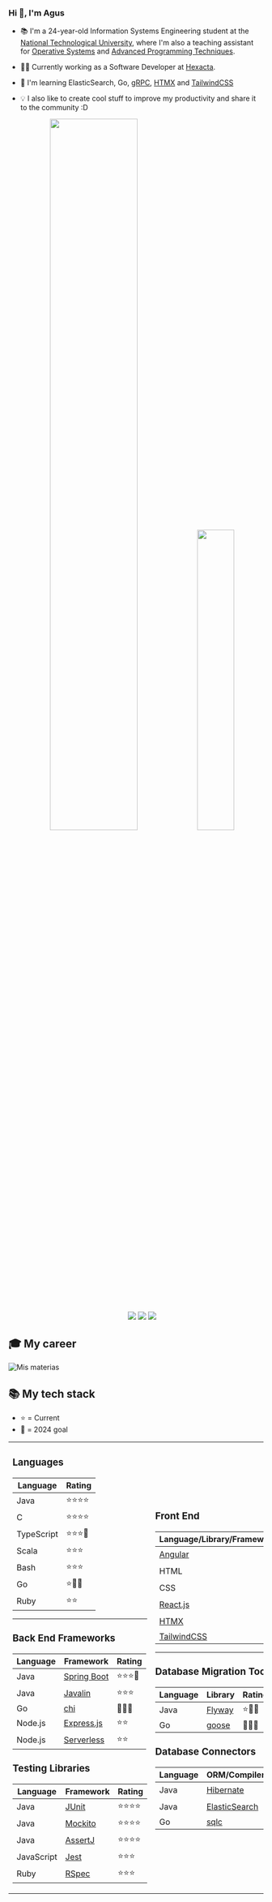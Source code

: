 ### Hi 👋, I'm Agus

- 📚 I'm a 24-year-old Information Systems Engineering student at the [National Technological University](http://www.sistemas.frba.utn.edu.ar/), where I'm also a teaching assistant for [Operative Systems](https://www.utnso.com.ar/) and [Advanced Programming Techniques](https://tadp-utn-frba.github.io/).

- 👨‍💻 Currently working as a Software Developer at [Hexacta](https://careers.hexacta.com/).

- 🌱 I'm learning ElasticSearch, Go, [gRPC](https://grpc.io/), [HTMX](https://github.com/bigskysoftware/htmx) and [TailwindCSS](https://github.com/tailwindlabs/tailwindcss)

- 💡 I also like to create cool stuff to improve my productivity and share it to the community :D

  <p align="center">
  <img width="60%" src="https://github-readme-stats.vercel.app/api?username=RaniAgus&show_icons=true&bg_color=0d1117&theme=github_dark"/>
  <img width="39%" src="https://github-readme-stats.vercel.app/api/top-langs/?username=RaniAgus&layout=compact&langs_count=8&theme=github_dark"/>
  </p>

  <p align="center">
  <a href="https://gitstats.me/RaniAgus"><img src="https://img.shields.io/badge/-RaniAgus-black?style=flat&labelColor=black&logo=github&logoColor=white"/></a>
  <a href="https://www.linkedin.com/in/agusranieri/"><img src="https://img.shields.io/badge/-Agustin%20Ranieri%20-0077B5?style=flat&logo=Linkedin&logoColor=white"/></a>
  <a href="mailto:aguseranieri@gmail.com"><img src="https://img.shields.io/badge/-aguseranieri@gmail.com-D14836?style=flat&logo=Gmail&logoColor=white"/></a>
  </p>

## 🎓 My career

![Mis materias](https://github.com/RaniAgus/RaniAgus/assets/39303639/7fd3e4ac-dda5-4fd5-bd09-b59d5a7bd0fa)

## 📚 My tech stack

- ⭐ = Current
- 🎯 = 2024 goal


<table>
  <tr>
    <td>
  
### Languages

| Language   | Rating     |
| ---------- | ---------- |
| Java       | ⭐⭐⭐⭐   |
| C          | ⭐⭐⭐⭐   |
| TypeScript | ⭐⭐⭐🎯   |
| Scala      | ⭐⭐⭐     |
| Bash       | ⭐⭐⭐     |
| Go         | ⭐🎯🎯     |
| Ruby       | ⭐⭐       |

<hr>

### Back End Frameworks

| Language | Framework                                                     | Rating    |
| -------- | ------------------------------------------------------------- | --------- |
| Java     | [Spring Boot](https://github.com/spring-projects/spring-boot) | ⭐⭐⭐🎯  |
| Java     | [Javalin](https://github.com/javalin/javalin)                 | ⭐⭐⭐    |
| Go       | [chi](https://github.com/go-chi/chi/)                         | 🎯🎯🎯    |
| Node.js  | [Express.js](https://github.com/expressjs/express)            | ⭐⭐      |
| Node.js  | [Serverless](https://www.serverless.com/)                     | ⭐⭐      |

### Testing Libraries
      
| Language   | Framework                                     | Rating    |
| ---------- | --------------------------------------------- | --------- |
| Java       | [JUnit](https://github.com/junit-team/junit5) | ⭐⭐⭐⭐ |
| Java       | [Mockito](https://github.com/mockito/mockito) | ⭐⭐⭐⭐ |
| Java       | [AssertJ](https://github.com/assertj/assertj) | ⭐⭐⭐⭐ |
| JavaScript | [Jest](https://jestjs.io/)                    | ⭐⭐⭐   |
| Ruby       | [RSpec](https://github.com/rspec/rspec-core)  | ⭐⭐⭐   |


   </td>
   <td>

### Front End

| Language/Library/Framework                                 | Rating   | 
| ---------------------------------------------------------- | -------- |
| [Angular](https://github.com/angular/angular)              | ⭐⭐⭐   |
| HTML                                                       | ⭐⭐⭐   | 
| CSS                                                        | ⭐⭐🎯   |
| [React.js](https://github.com/facebook/react)              | ⭐🎯🎯   |
| [HTMX](https://github.com/bigskysoftware/htmx)             | ⭐🎯🎯   | 
| [TailwindCSS](https://github.com/tailwindlabs/tailwindcss) | 🎯🎯🎯   | 

<hr>

### Database Migration Tools

| Language     | Library                                     | Rating   |
| ------------ | ------------------------------------------- | -------- |
| Java         | [Flyway](https://github.com/flyway/flyway/) | ⭐🎯🎯   |
| Go           | [goose](https://github.com/pressly/goose)   | 🎯🎯🎯   | 

### Database Connectors

| Language     | ORM/Compiler/SDK                                          | Rating   |
| ------------ | --------------------------------------------------------- | -------- |
| Java         | [Hibernate](https://github.com/hibernate/hibernate-orm)   | ⭐⭐⭐⭐ |
| Java         | [ElasticSearch](https://github.com/elastic/elasticsearch) | ⭐🎯🎯   | 
| Go           | [sqlc](https://github.com/sqlc-dev/sqlc)                  | 🎯🎯🎯   |

   </td>
   <td>

### Dev Ops

| Technology | Rating     |
| ---------- | ---------- |
| Git        | ⭐⭐⭐⭐⭐ |
| Docker     | ⭐⭐⭐⭐   |
| Nginx      | ⭐         |

### Build Tools
     
| Tool     | Rating   |
| -------- | -------- |
| Maven    | ⭐⭐⭐⭐ | 
| Makefile | ⭐⭐⭐⭐ | 
| CMake    | ⭐⭐⭐   |

<hr>

### Template Engines

| Language   | Library                                            | Rating   |
|------------| -------------------------------------------------- | -------- |
| Java       | [JTE](https://github.com/casid/jte/)               | ⭐⭐⭐  |
| Go         | [Templ](https://github.com/a-h/templ)              | ⭐🎯🎯  |

<hr>

### Other Libraries

| Language   | Library                                                | Rating    |
|------------| ------------------------------------------------------ | --------- |
| TypeScript | [Discord.js](https://github.com/discordjs/discord.js)  | ⭐⭐⭐⭐  |
| TypeScript | [RxJS](https://github.com/ReactiveX/rxjs)              | ⭐⭐⭐⭐  |
| Java       | [Google Guice](https://github.com/google/guice)        | ⭐⭐      | 

  </td>
 </tr>
</table>
